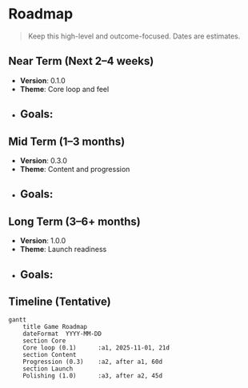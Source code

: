 # Roadmap

> Keep this high-level and outcome-focused. Dates are estimates.

## Near Term (Next 2–4 weeks)
- **Version**: 0.1.0
- **Theme**: Core loop and feel
- **Goals**:
  - 

## Mid Term (1–3 months)
- **Version**: 0.3.0
- **Theme**: Content and progression
- **Goals**:
  - 

## Long Term (3–6+ months)
- **Version**: 1.0.0
- **Theme**: Launch readiness
- **Goals**:
  - 

## Timeline (Tentative)
```mermaid
gantt
    title Game Roadmap
    dateFormat  YYYY-MM-DD
    section Core
    Core loop (0.1)      :a1, 2025-11-01, 21d
    section Content
    Progression (0.3)    :a2, after a1, 60d
    section Launch
    Polishing (1.0)      :a3, after a2, 45d
```
